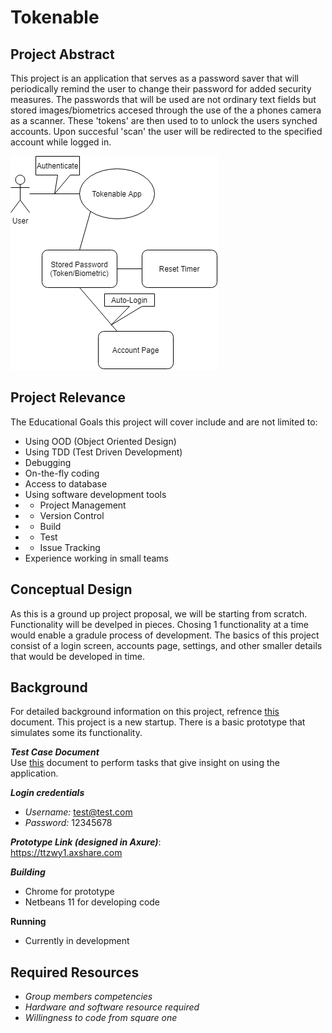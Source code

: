 # Tokenable

## Project Abstract
This project is an application that serves as a password saver that will periodically remind the user to change their password for added security measures. The passwords that will be used are not ordinary text fields but stored images/biometrics accesed through the use of the a phones camera as a scanner. These 'tokens' are then used to to unlock the users synched accounts. Upon succesful 'scan' the user will be redirected to the specified account while logged in. 

![Use Case Image](Tokenable_UML.drawio.png)

## Project Relevance
The Educational Goals this project will cover include and are not limited to:
- Using OOD (Object Oriented Design)
- Using TDD (Test Driven Development)
- Debugging
- On-the-fly coding
- Access to database
- Using software development tools
- - Project Management
- - Version Control
- - Build
- - Test
- - Issue Tracking
- Experience working in small teams

## Conceptual Design
As this is a ground up project proposal, we will be starting from scratch. Functionality will be develped in pieces. Chosing 1 functionality at a time would enable a gradule process of development. The basics of this project consist of a login screen, accounts page, settings, and other smaller details that would be developed in time.

## Background
For detailed background information on this project, refrence [this](https://github.com/HunterLaut/IndividualProjectProposal/blob/master/test%20(1).pdf) document.
This project is a new startup. There is a basic prototype that simulates some its functionality.

***Test Case Document***    
Use [this](https://github.com/HunterLaut/IndividualProjectProposal/blob/master/TestCaseAssessmentHMC%20(3).pdf) document to perform tasks that give insight on using the application.

***Login credentials***
- *Username:* test@test.com
- *Password:* 12345678

***Prototype Link (designed in Axure)***:   
<https://ttzwy1.axshare.com>   


***Building***
- Chrome for prototype
- Netbeans 11 for developing code

**Running**
- Currently in development

## Required Resources
- _Group members competencies_
- _Hardware and software resource required_
- _Willingness to code from square one_
